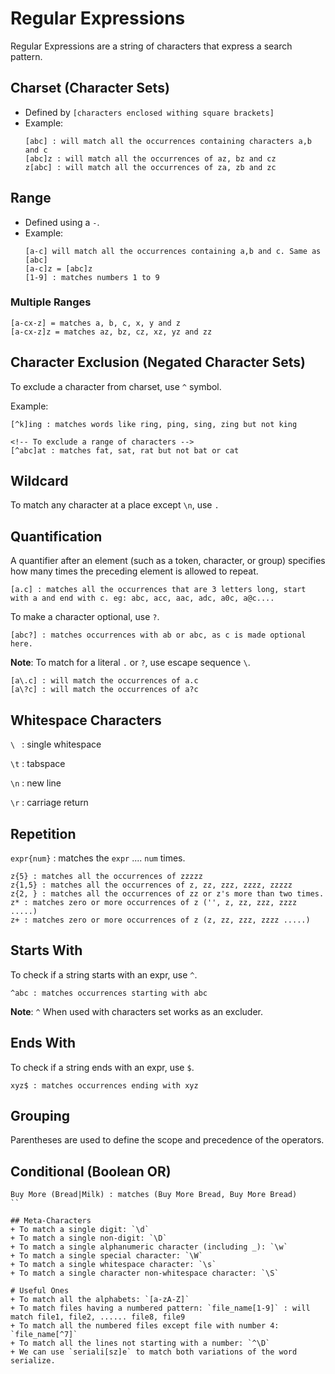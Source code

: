 # Regular Expressions
Regular Expressions are a string of characters that express a search pattern.
## Charset (Character Sets)
+ Defined by `[characters enclosed withing square brackets]`
+ Example:
  ```regex
  [abc] : will match all the occurrences containing characters a,b and c
  [abc]z : will match all the occurrences of az, bz and cz
  z[abc] : will match all the occurrences of za, zb and zc
  ```

## Range
+ Defined using a `-`.
+ Example:
  ```regex
  [a-c] will match all the occurrences containing a,b and c. Same as [abc]
  [a-c]z = [abc]z
  [1-9] : matches numbers 1 to 9
  ```

### Multiple Ranges
```regex
[a-cx-z] = matches a, b, c, x, y and z
[a-cx-z]z = matches az, bz, cz, xz, yz and zz
```

## Character Exclusion (Negated Character Sets)
To exclude a character from charset, use `^` symbol.

Example: 
```regex
[^k]ing : matches words like ring, ping, sing, zing but not king

<!-- To exclude a range of characters -->
[^abc]at : matches fat, sat, rat but not bat or cat
```

## Wildcard
To match any character at a place except `\n`, use `.` 

## Quantification
A quantifier after an element (such as a token, character, or group) specifies how many times the preceding element is allowed to repeat.

```regex
[a.c] : matches all the occurrences that are 3 letters long, start with a and end with c. eg: abc, acc, aac, adc, a0c, a@c....
```

To make a character optional, use `?`.

```regex
[abc?] : matches occurrences with ab or abc, as c is made optional here.
```

**Note**: To match for a literal `.` or `?`, use escape sequence `\`.
```regex
[a\.c] : will match the occurrences of a.c
[a\?c] : will match the occurrences of a?c
```

## Whitespace Characters
`\ ` : single whitespace

`\t` : tabspace

`\n` : new line

`\r` : carriage return

## Repetition
`expr{num}` : matches the `expr` .... `num` times.

```regex
z{5} : matches all the occurrences of zzzzz
z{1,5} : matches all the occurrences of z, zz, zzz, zzzz, zzzzz
z{2, } : matches all the occurrences of zz or z's more than two times.
z* : matches zero or more occurrences of z ('', z, zz, zzz, zzzz .....)
z+ : matches zero or more occurrences of z (z, zz, zzz, zzzz .....)
```

## Starts With
To check if a string starts with an expr, use `^`.

```regex
^abc : matches occurrences starting with abc
```

**Note**: `^` When used with characters set works as an excluder.

## Ends With
To check if a string ends with an expr, use `$`.

```regex
xyz$ : matches occurrences ending with xyz
```

## Grouping
Parentheses are used to define the scope and precedence of the operators.

## Conditional (Boolean OR)
```regex
Buy More (Bread|Milk) : matches (Buy More Bread, Buy More Bread)
``

## Meta-Characters
+ To match a single digit: `\d`
+ To match a single non-digit: `\D`
+ To match a single alphanumeric character (including _): `\w`
+ To match a single special character: `\W`
+ To match a single whitespace character: `\s`
+ To match a single character non-whitespace character: `\S` 

# Useful Ones
+ To match all the alphabets: `[a-zA-Z]`
+ To match files having a numbered pattern: `file_name[1-9]` : will match file1, file2, ...... file8, file9
+ To match all the numbered files except file with number 4: `file_name[^7]`
+ To match all the lines not starting with a number: `^\D`
+ We can use `seriali[sz]e` to match both variations of the word serialize.